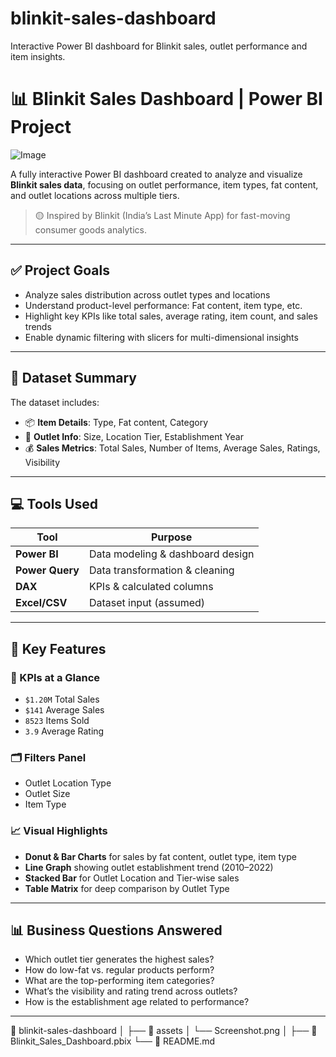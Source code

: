 # blinkit-sales-dashboard
Interactive Power BI dashboard for Blinkit sales, outlet performance and item insights.

# 📊 Blinkit Sales Dashboard | Power BI Project

![Image](https://github.com/user-attachments/assets/515f5678-9209-40cf-ac4d-076874f4db69)

A fully interactive Power BI dashboard created to analyze and visualize **Blinkit sales data**, focusing on outlet performance, item types, fat content, and outlet locations across multiple tiers.

> 🟡 Inspired by Blinkit (India’s Last Minute App) for fast-moving consumer goods analytics.

---

## ✅ Project Goals

- Analyze sales distribution across outlet types and locations
- Understand product-level performance: Fat content, item type, etc.
- Highlight key KPIs like total sales, average rating, item count, and sales trends
- Enable dynamic filtering with slicers for multi-dimensional insights

---

## 📁 Dataset Summary

The dataset includes:
- 📦 **Item Details**: Type, Fat content, Category
- 📍 **Outlet Info**: Size, Location Tier, Establishment Year
- 💰 **Sales Metrics**: Total Sales, Number of Items, Average Sales, Ratings, Visibility

---

## 💻 Tools Used

| Tool           | Purpose                         |
|----------------|----------------------------------|
| **Power BI**   | Data modeling & dashboard design |
| **Power Query**| Data transformation & cleaning   |
| **DAX**        | KPIs & calculated columns        |
| **Excel/CSV**  | Dataset input (assumed)          |

---

## 🧠 Key Features

### 🔢 KPIs at a Glance
- `$1.20M` Total Sales
- `$141` Average Sales
- `8523` Items Sold
- `3.9` Average Rating

### 🗂️ Filters Panel
- Outlet Location Type
- Outlet Size
- Item Type

### 📈 Visual Highlights
- **Donut & Bar Charts** for sales by fat content, outlet type, item type
- **Line Graph** showing outlet establishment trend (2010–2022)
- **Stacked Bar** for Outlet Location and Tier-wise sales
- **Table Matrix** for deep comparison by Outlet Type

---

## 📊 Business Questions Answered

- Which outlet tier generates the highest sales?
- How do low-fat vs. regular products perform?
- What are the top-performing item categories?
- What’s the visibility and rating trend across outlets?
- How is the establishment age related to performance?

---
📂 blinkit-sales-dashboard
│
├── 📁 assets
│   └── Screenshot.png
│
├── 📄 Blinkit_Sales_Dashboard.pbix
└── 📄 README.md



